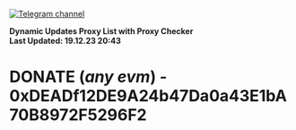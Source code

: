 [![Telegram channel](https://img.shields.io/endpoint?url=https://runkit.io/damiankrawczyk/telegram-badge/branches/master?url=https://t.me/n4z4v0d)](https://t.me/n4z4v0d) 

**Dynamic Updates Proxy List with Proxy Checker**  
**Last Updated: 19.12.23 20:43**

# DONATE (_any evm_) - 0xDEADf12DE9A24b47Da0a43E1bA70B8972F5296F2
